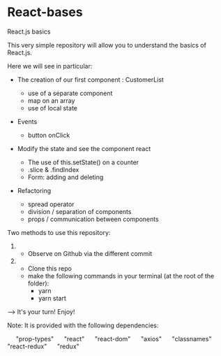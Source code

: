 # React-bases

React.js basics

This very simple repository will allow you to understand the basics of React.js.


Here we will see in particular:

- The creation of our first component : CustomerList 
  + use of a separate component
  + map on an array
  + use of local state

- Events  
  + button onClick 

- Modify the state and see the component react  
  + The use of this.setState() on a counter
  + .slice & .findIndex 
  + Form: adding and deleting

- Refactoring
  + spread operator
  + division / separation of components
  + props / communication between components



Two methods to use this repository:

1) - Observe on Github via the different commit

2)  - Clone this repo
    - make the following commands in your terminal (at the root of the folder):
      + yarn
      + yarn start



--> It's your turn! Enjoy! 


Note: It is provided with the following dependencies:

      "prop-types"
      "react"
      "react-dom"
      "axios"
      "classnames"
      "react-redux"
      "redux"
